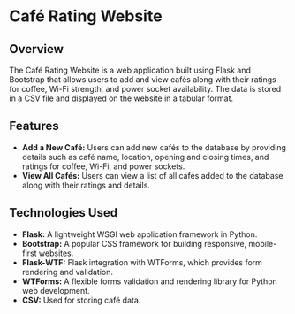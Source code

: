 # Café Rating Website

## Overview

The Café Rating Website is a web application built using Flask and Bootstrap that allows users to add and view cafés along with their ratings for coffee, Wi-Fi strength, and power socket availability. The data is stored in a CSV file and displayed on the website in a tabular format.

## Features

- **Add a New Café:** Users can add new cafés to the database by providing details such as café name, location, opening and closing times, and ratings for coffee, Wi-Fi, and power sockets.
- **View All Cafés:** Users can view a list of all cafés added to the database along with their ratings and details.

## Technologies Used

- **Flask:** A lightweight WSGI web application framework in Python.
- **Bootstrap:** A popular CSS framework for building responsive, mobile-first websites.
- **Flask-WTF:** Flask integration with WTForms, which provides form rendering and validation.
- **WTForms:** A flexible forms validation and rendering library for Python web development.
- **CSV:** Used for storing café data.
